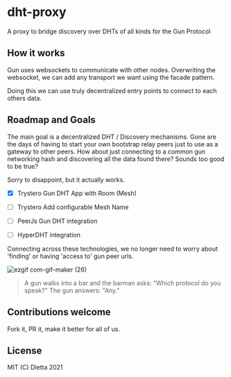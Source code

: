 # dht-proxy
A proxy to bridge discovery over DHTs of all kinds for the Gun Protocol

## How it works

Gun uses websockets to communicate with other nodes. Overwriting the websocket, we can add any transport we want using the facade pattern.

Doing this we can use truly decentralized entry points to connect to each others data.

## Roadmap and Goals

The main goal is a decentralized DHT / Discovery mechanisms. Gone are the days of having to start your own bootstrap relay peers just to use as a gateway to other peers. How about just connecting to a common gun networking hash and discovering all the data found there? Sounds too good to be true?

Sorry to disappoint, but it actually works.

- [X] Trystero Gun DHT App with Room (Mesh)
- [ ] Trystero Add configurable Mesh Name
- [ ] PeerJs Gun DHT integration
- [ ] HyperDHT integration


Connecting across these technologies, we no longer need to worry about 'finding' or having 'access to' gun peer urls. 

![ezgif com-gif-maker (26)](https://user-images.githubusercontent.com/1423657/139880482-e07b8ac3-ec8d-45da-a35a-5c76af862090.gif)


> A gun walks into a bar and the barman asks: "Which protocol do you speak?" The gun answers: "Any."

## Contributions welcome

Fork it, PR it, make it better for all of us.

## License

MIT (C) Dletta 2021
